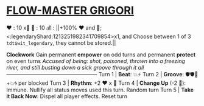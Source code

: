 # [__**FLOW-MASTER GRIGORI**__](<https://www.youtube.com/watch?v=16y1AkoZkmQ&pp=ygUIcmFzcHV0aW4%3D>) 
❤️ : 10 x👥
🔷 : 10
💰 : ||+100% ❤️ and 🔷; <:legendaryShard:1213251982341709854>x1, and Choose between 1 of 3 `tdt$wit_legendary`, they cannot be stored.||

**Clockwork** Gain permanent __empower__ on odd turns and permanent __protect__ on even turns 
*Accused of being: shot, poisoned, thrown into a freezing river, and still busting down a sick groove through it all*
—————————————————
Turn 1  | **Beat**: 💥⚡
Turn 2 | **Groove**: 🛡️🛡️🔀 +💥🌀 per blocked
Turn 3 | **Rhythm**: +2 ❤️ x 👥
Turn 4 | **Change Up** (-2 🔷): Immune. Nullify all status moves used this turn. Random turn
Turn 5 | **Take it Back Now**: Dispel all player effects. Reset turn
